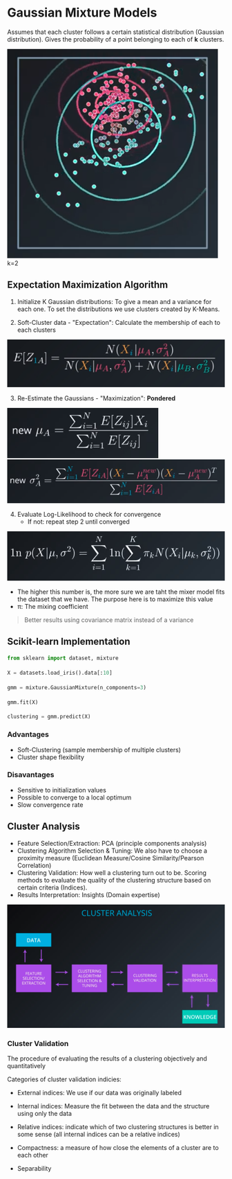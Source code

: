 # Gaussian Mixture Models
Assumes that each cluster follows a certain statistical distribution (Gaussian distribution). Gives the probability of a point belonging to each of **k** clusters.

![gaussianmixture](gauss.png) k=2

## Expectation Maximization Algorithm

1. Initialize K Gaussian distributions: To give a mean and a variance for each one. To set the distributions we use clusters created by K-Means.

2. Soft-Cluster data - "Expectation": Calculate the membership of each to each clusters

![Expectation](expectation.png)

3. Re-Estimate the Gaussians - "Maximization": **Pondered**

![NewMu](newmu.png)
![NewVar](newvar.png)

4. Evaluate Log-Likelihood to check for convergence
    - If not: repeat step 2 until converged

![loglike](loglike.png)
- The higher this number is, the more sure we are taht the mixer model fits the dataset that we have. The purpose here is to maximize this value
- π: The mixing coefficient

> Better results using covariance matrix instead of a variance

## Scikit-learn Implementation

```python
from sklearn import dataset, mixture

X = datasets.load_iris().data[:10]

gmm = mixture.GaussianMixture(n_components=3)

gmm.fit(X)

clustering = gmm.predict(X)
```
### Advantages
- Soft-Clustering (sample membership of multiple clusters)
- Cluster shape flexibility

### Disavantages
- Sensitive to initialization values
- Possible to converge to a local optimum
- Slow convergence rate

## Cluster Analysis

- Feature Selection/Extraction: PCA (principle components analysis)
- Clustering Algorithm Selection & Tuning: We also have to choose a proximity measure (Euclidean Measure/Cosine Similarity/Pearson Correlation)
- Clustering Validation: How well a clustering turn out to be. Scoring methods to evaluate the quality of the clustering structure based on certain criteria (Indices).
- Results Interpretation: Insights (Domain expertise)

![clusana](clusana.png)

### Cluster Validation
The procedure of evaluating the results of a clustering objectively and quantitatively

Categories of cluster validation indicies:
- External indices: We use if our data was originally labeled
- Internal indices: Measure the fit between the data and the structure using only the data
- Relative indices: indicate which of two clustering structures is better in some sense (all internal indices can be a relative indices)

- Compactness: a measure of how close the elements of a cluster are to each other
- Separability
